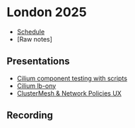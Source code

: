 # London 2025

* [Schedule](https://docs.google.com/document/d/1jhnt9EZLO1L2lnKTGBQNyIY6LpqN0o8bbxmvRjudnMg/edit?usp=sharing)
* [Raw notes]

## Presentations

* [Cilium component testing with scripts](cilium-component-testing.html)
* [Cilium lb-ony](cilium-lb-only.pdf)
* [ClusterMesh & Network Policies UX](clustermesh-network-policies-ux.md)

## Recording

